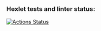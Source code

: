 ### Hexlet tests and linter status:
[![Actions Status](https://github.com/hellatriggeropp/frontend-project-44/actions/workflows/hexlet-check.yml/badge.svg)](https://github.com/hellatriggeropp/frontend-project-44/actions)